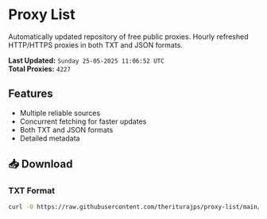 # Proxy List

Automatically updated repository of free public proxies. Hourly refreshed HTTP/HTTPS proxies in both TXT and JSON formats.

**Last Updated:** `Sunday 25-05-2025 11:06:52 UTC`  
**Total Proxies:** `4227`

## Features
- Multiple reliable sources
- Concurrent fetching for faster updates
- Both TXT and JSON formats
- Detailed metadata

## 📥 Download

### TXT Format
```bash
curl -O https://raw.githubusercontent.com/theriturajps/proxy-list/main/proxies.txt